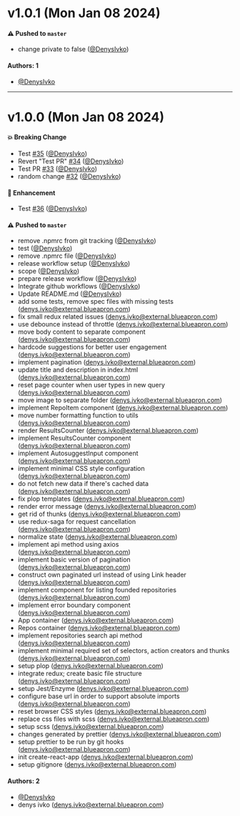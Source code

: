 # v1.0.1 (Mon Jan 08 2024)

#### ⚠️ Pushed to `master`

- change private to false ([@DenysIvko](https://github.com/DenysIvko))

#### Authors: 1

- [@DenysIvko](https://github.com/DenysIvko)

---

# v1.0.0 (Mon Jan 08 2024)

#### 💥 Breaking Change

- Test [#35](https://github.com/DenysIvko/search-github-repos-demo/pull/35) ([@DenysIvko](https://github.com/DenysIvko))
- Revert "Test PR" [#34](https://github.com/DenysIvko/search-github-repos-demo/pull/34) ([@DenysIvko](https://github.com/DenysIvko))
- Test PR [#33](https://github.com/DenysIvko/search-github-repos-demo/pull/33) ([@DenysIvko](https://github.com/DenysIvko))
- random change [#32](https://github.com/DenysIvko/search-github-repos-demo/pull/32) ([@DenysIvko](https://github.com/DenysIvko))

#### 🚀 Enhancement

- Test [#36](https://github.com/DenysIvko/search-github-repos-demo/pull/36) ([@DenysIvko](https://github.com/DenysIvko))

#### ⚠️ Pushed to `master`

- remove .npmrc from git tracking ([@DenysIvko](https://github.com/DenysIvko))
- test ([@DenysIvko](https://github.com/DenysIvko))
- remove .npmrc file ([@DenysIvko](https://github.com/DenysIvko))
- release workflow setup ([@DenysIvko](https://github.com/DenysIvko))
- scope ([@DenysIvko](https://github.com/DenysIvko))
- prepare release workflow ([@DenysIvko](https://github.com/DenysIvko))
- Integrate github workflows ([@DenysIvko](https://github.com/DenysIvko))
- Update README.md ([@DenysIvko](https://github.com/DenysIvko))
- add some tests, remove spec files with missing tests (denys.ivko@external.blueapron.com)
- fix small redux related issues (denys.ivko@external.blueapron.com)
- use debounce instead of throttle (denys.ivko@external.blueapron.com)
- move body content to separate component (denys.ivko@external.blueapron.com)
- hardcode suggestions for better user engagement (denys.ivko@external.blueapron.com)
- implement pagination (denys.ivko@external.blueapron.com)
- update title and description in index.html (denys.ivko@external.blueapron.com)
- reset page counter when user types in new query (denys.ivko@external.blueapron.com)
- move image to separate folder (denys.ivko@external.blueapron.com)
- implement RepoItem component (denys.ivko@external.blueapron.com)
- move number formatting function to utils (denys.ivko@external.blueapron.com)
- render ResultsCounter (denys.ivko@external.blueapron.com)
- implement ResultsCounter component (denys.ivko@external.blueapron.com)
- implement AutosuggestInput component (denys.ivko@external.blueapron.com)
- implement minimal CSS style configuration (denys.ivko@external.blueapron.com)
- do not fetch new data if there's cached data (denys.ivko@external.blueapron.com)
- fix plop templates (denys.ivko@external.blueapron.com)
- render error message (denys.ivko@external.blueapron.com)
- get rid of thunks (denys.ivko@external.blueapron.com)
- use redux-saga for request cancellation (denys.ivko@external.blueapron.com)
- normalize state (denys.ivko@external.blueapron.com)
- implement api method using axios (denys.ivko@external.blueapron.com)
- implement basic version of pagination (denys.ivko@external.blueapron.com)
- construct own paginated url instead of using Link header (denys.ivko@external.blueapron.com)
- implement component for listing founded repositories (denys.ivko@external.blueapron.com)
- implement error boundary component (denys.ivko@external.blueapron.com)
- App container (denys.ivko@external.blueapron.com)
- Repos container (denys.ivko@external.blueapron.com)
- implement repositories search api method (denys.ivko@external.blueapron.com)
- implement minimal required set of selectors, action creators and thunks (denys.ivko@external.blueapron.com)
- setup plop (denys.ivko@external.blueapron.com)
- integrate redux; create basic file structure (denys.ivko@external.blueapron.com)
- setup Jest/Enzyme (denys.ivko@external.blueapron.com)
- configure base url in order to support absolute imports (denys.ivko@external.blueapron.com)
- reset browser CSS styles (denys.ivko@external.blueapron.com)
- replace css files with scss (denys.ivko@external.blueapron.com)
- setup scss (denys.ivko@external.blueapron.com)
- changes generated by prettier (denys.ivko@external.blueapron.com)
- setup prettier to be run by git hooks (denys.ivko@external.blueapron.com)
- init create-react-app (denys.ivko@external.blueapron.com)
- setup gitignore (denys.ivko@external.blueapron.com)

#### Authors: 2

- [@DenysIvko](https://github.com/DenysIvko)
- denys ivko (denys.ivko@external.blueapron.com)
